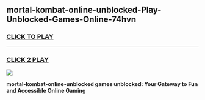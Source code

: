 
## mortal-kombat-online-unblocked-Play-Unblocked-Games-Online-74hvn
<h3>
<a href="https://premium76.site?title=mortal-kombat-online-unblocked&ref=25A">CLICK TO PLAY</a></h3>
<hr>

<h3>
<a href="https://premium76.site?title=mortal-kombat-online-unblocked&ref=25A">CLICK 2 PLAY</a>
  
</h3>

<a href="https://premium76.site?title=mortal-kombat-online-unblocked&ref=25A"><img src="https://clearcache.store/games.png"></a>


**mortal-kombat-online-unblocked games unblocked: Your Gateway to Fun and Accessible Online Gaming**
